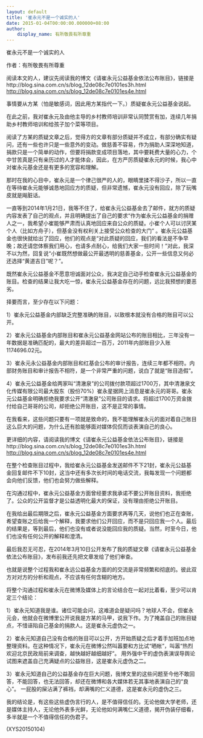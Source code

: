 ```yaml
---
layout: default
title: '崔永元不是一个诚实的人'
date: 2015-01-04T00:00:00.000000+08:00
author:
    display_name: 有所敬畏有所尊重
---
```


崔永元不是一个诚实的人

作者：有所敬畏有所尊重

阅读本文的人，建议先阅读我的博文《请崔永元公益基金依法公布账目》，链接是http://blog.sina.com.cn/s/blog_12de08c7e0101es3h.html http://blog.sina.com.cn/s/blog_12de08c7e0101es4e.html

事情要从方某（怕是敏感词，因此用方某指代一下。）质疑崔永元公益基金说起。

在此之前，我对崔永元及由他主导的乡村教师培训非常认同赞赏有加，连续几年捐助乡村教师培训和给孩子加个菜等项目。

阅读了方某的质疑文章之后，觉得方的文章有部分质疑并不成立，有部分确实有疑问，还有一些也许只是一些意外的变动。做慈善不容易，作为捐助人深深地知道，捐款只是一个简单的动作，但要将捐款变成项目落地，其中要耗费大量的心力，个中甘苦真是只有亲历过的人才能体会，因此，在方严厉质疑崔永元的时候，我心中对崔永元基金还是有更多的宽容和理解。

那时在我的心目中，崔永元是一个律己很严的人的，眼睛里揉不得沙子，所以一直在等待崔永元能够诚恳地回应方的质疑，但非常遗憾，崔永元没有回应，除了玩嘴皮就是飚脏话。

一直等到2014年1月21日，我等不住了，给崔永元公益基金去了邮件，就方的质疑内容发表了自己的观点，并且明确提出了自己的要求“作为崔永元公益基金的捐赠人之一，我希望小崔能够严肃而认真地回应来自公众的质疑。小崔个人可以讨厌某个人（比如方舟子），但基金没有权利关上接受公众检查的大门” 。崔永元公益基金也很快就给出了回应，他们的观点是“对此质疑的回应，我们的看法是不争早晚；故还请您体察我们用心，也请多点耐心，给我们大家一些时间！”对此，我深不以为然，回复说“小崔既然想做最公开最透明的慈善基金，公开一些信息又何必还选择“黄道吉日”呢？”。

既然崔永元公益基金不愿意坦诚面对公众，我决定自己动手检查崔永元公益基金的账目。检查的结果让我大吃一惊，崔永元公益基金存在的问题，远比我预想的要恶劣。

择要而言，至少存在以下问题：

1）崔永元公益基金内部缺乏完整准确的账目，以致根本就没有合格的账目可以公开。

2）崔永元公益基金内部账目和崔永元公益基金网站公布的账目相比，三年没有一年数据是准确匹配的，最大的差异超过一百万，2011年内部账目少入账1174696.02元。

3）崔永元永公益基金内部账目和红基会公布的审计报告，连续三年都不相符。内部财务账目和审计报告不相符，是一个非常严重的问题，说白了就是“账目造假”。

4）崔永元公益基金给两家叫“清澈泉”的公司拨付款项超过1700万，其中清澈泉文化传媒有限公司最大股东（股份70%）崔永星据网上消息是崔永元的哥哥。崔永元公益基金明确拒绝我要求公开“清澈泉”公司账目的请求。将超过1700万资金拨付给自己哥哥的公司，却拒绝公开账目，这不是正常的事情。

在我看来，这些问题只要有一项就是致命的，我不能理解崔永元的面对着自己账目这么巨大的问题，为什么还有脸能够面对媒体侃侃而谈表演自己的良心。

更详细的内容，请阅读我的博文《请崔永元公益基金依法公布账目》，链接是http://blog.sina.com.cn/s/blog_12de08c7e0101es3h.html http://blog.sina.com.cn/s/blog_12de08c7e0101es4e.html

在整个检查账目过程中，我给崔永元公益基金发送邮件不下21封，崔永元公益基金回复邮件不下10封，这当中还有多次长时间的电话交流，我每发现一个问题都会向他们反馈，他们也会努力做些解释。

在沟通过程中，崔永元公益基金方面曾经要求我承诺不要公开账目资料，我拒绝了。公众的公开监督才是公益透明化最大的保证，没有理由拒绝公开账目。

在我给出最后期限之后，崔永元公益基金方面要求再等几天，说他们也正在查账，希望查账之后给我一个解释，我要求他们公开回应，而不是只回应我一个人。最后的结果是，等到最后，他们也没有或者说没能回应我的质疑。当然，时至今日，他们也没有任何公开的解释和澄清。

最后我忍无可忍，在2014年3月10日公开发布了我的质疑文章《请崔永元公益基金依法公布账目》，发布前我还先把文章发给了他们审查。

也就是说整个过程我和崔永远公益基金方面的的交流是非常频繁和彻底的。彼此双方对对方的分析和观点，不应该有任何含糊的地方。

将整个沟通过程和崔永元在微博及媒体上的言论结合在一起对比着看，至少可以肯定三个结论：

1）崔永元知道我是谁。诸位可能会问，这难道会是疑问吗？地球人不会，但崔永元会，他就会在微博里公开说我是方某的马甲，说我下作。为了掩盖自己的账目疑点，不惜诬陷自己基金的捐款人。这是崔永元虚伪之一。

2）崔永元知道自己没有合格的账目可以公开，方开始质疑之后才着手加班加点地整理资料。在这种情况下，崔永元在微博公然叫嚣要和方比试“晒帐”，叫嚣“热烈欢迎北京民政局前来调查，越快越好越细越好”。 用外强中干的虚伪表演误导舆论试图来遮盖自己充满疑点的公益账目，这是崔永元虚伪之二。

3）崔永元知道自己的公益基金存在巨大问题，我博文里的这些问题至今他不敢回答，不能回答，也无法回答，却还在微博和各大媒体若无其事地表演自己的“良心”。 一屁股的屎沾满了裤裆，却满嘴的仁义道德，这是崔永元的虚伪之三。

我的结论是，有这些这些虚伪言行的人，是不值得信任的。无论他做大学老师，还是媒体主持人，无论他外表多光鲜，无论他如何满嘴仁义道德，揭开伪装仔细看，多半就是一个不值得信任的伪君子。

(XYS20150104)


